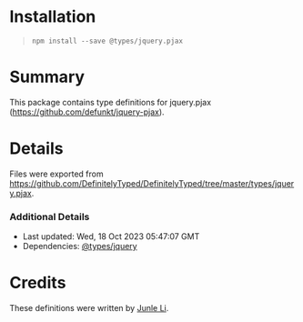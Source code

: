 # Installation
> `npm install --save @types/jquery.pjax`

# Summary
This package contains type definitions for jquery.pjax (https://github.com/defunkt/jquery-pjax).

# Details
Files were exported from https://github.com/DefinitelyTyped/DefinitelyTyped/tree/master/types/jquery.pjax.

### Additional Details
 * Last updated: Wed, 18 Oct 2023 05:47:07 GMT
 * Dependencies: [@types/jquery](https://npmjs.com/package/@types/jquery)

# Credits
These definitions were written by [Junle Li](https://github.com/lijunle).

